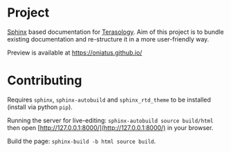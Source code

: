 # Project

[Sphinx](http://www.sphinx-doc.org) based documentation for [Terasology](https://github.com/MovingBlocks/Terasology). Aim of this project is to bundle existing documentation and re-structure it in a more user-friendly way.

Preview is available at https://oniatus.github.io/

# Contributing

Requires `sphinx`, `sphinx-autobuild` and `sphinx_rtd_theme` to be installed (install via python `pip`).

Running the server for live-editing: `sphinx-autobuild source build/html` then open [http://127.0.0.1:8000/](http://127.0.0.1:8000/) in your browser.

Build the page: `sphinx-build -b html source build`.
